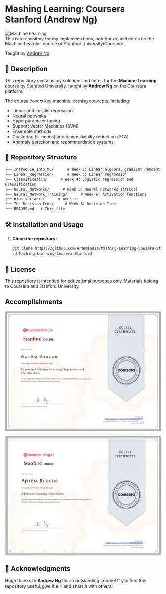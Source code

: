 # Mashing Learning: Coursera Stanford (Andrew Ng)

![Machine Learning](https://user-images.githubusercontent.com/101701760/169653264-0cf276ab-c905-487b-b19a-9330d07da26a.jpg)\
This is a repository for my implementations, notebooks, and notes on the Machine Learning course of Stanford University/Coursera.

Taught by [Andrew Ng](http://www.andrewng.org/)

## 📌 Description
This repository contains my solutions and notes for the **Machine Learning** course by Stanford University, taught by **Andrew Ng** on the Coursera platform.

The course covers key machine learning concepts, including:
- Linear and logistic regression
- Neural networks
- Hyperparameter tuning
- Support Vector Machines (SVM)
- Ensemble methods
- Clustering (k-means) and dimensionality reduction (PCA)
- Anomaly detection and recommendation systems

## 📂 Repository Structure
```
├── Introduce_Into_ML/      # Week 2: Linear algebra, gradient descent
├── Linear_Regression/      # Week 3: Linear regression
├── Classification/      # Week 4: Logistic regression and Classification
├── Neural_Networks/      # Week 5: Neural networks (basics)
├── Neural_Network_Training/      # Week 6: Activation functions
├── Bias_Variance/      # Week 7: 
├── The_Decision_Tree/     # Week 8: Decision Tree
└── README.md   # This file
```

## 🛠 Installation and Usage
1. **Clone the repository:**
   ```bash
   git clone https://github.com/Artemiadze/Mashing-Learning-Cousera-Stanford.git
   cd Mashing-Learning-Cousera-Stanford
   ```

## 📜 License
This repository is intended for educational purposes only. Materials belong to Coursera and Stanford University.

## Accomplishments
<p align="center"> 
    <img align="center"  src="Certificates/2025-04-04_20-25-36.png"/>
</p> 

<p align="center"> 
    <img align="center"  src="Certificates/DL.png"/>
</p> 

## 🙌 Acknowledgments
Huge thanks to **Andrew Ng** for an outstanding course! 
If you find this repository useful, give it a ⭐ and share it with others!